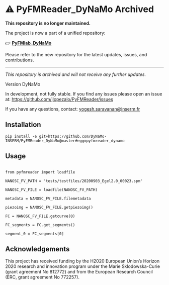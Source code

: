 # ⚠️ PyFMReader_DyNaMo Archived

**This repository is no longer maintained.**

The project is now a part of a unified repository:

👉 **[PyFMlab_DyNaMo](https://github.com/DyNaMo-INSERM/PyFMlab_DyNaMo)**

Please refer to the new repository for the latest updates, issues, and contributions.

---

*This repository is archived and will not receive any further updates.*


Version DyNaMo

In development, not fully stable.
If you find any issues please open an issue at:
https://github.com/jlopezalo/PyFMReader/issues

If you have any questions, contact:
yogesh.saravanan@inserm.fr

## Installation
```
pip install -e git+https://github.com/DyNaMo-INSERM/PyFMReader_DyNaMo@master#egg=pyfmreader_dynamo    

```

## Usage
```

from pyfmreader import loadfile

NANOSC_FV_PATH = 'tests/testfiles/20200903_Egel2.0_00023.spm'

NANOSC_FV_FILE = loadfile(NANOSC_FV_PATH)

metadata = NANOSC_FV_FILE.filemetadata

piezoimg = NANOSC_FV_FILE.getpiezoimg()

FC = NANOSC_FV_FILE.getcurve(0)

FC_segments = FC.get_segments()

segment_0 = FC_segments[0]
```

## Acknowledgements
This project has received funding by the H2020 European Union’s Horizon 2020 research and innovation program under the Marie Sklodowska-Curie (grant agreement No 812772) and from the European Research Council (ERC, grant agreement No 772257).
